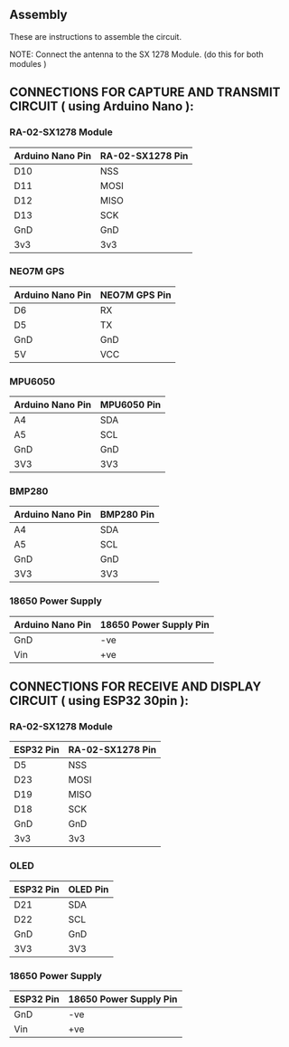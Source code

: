 
## Assembly

These are instructions to assemble the circuit.

NOTE: Connect the antenna to the SX 1278 Module. (do this for both modules )

## CONNECTIONS FOR CAPTURE AND TRANSMIT CIRCUIT ( using Arduino Nano ):

### RA-02-SX1278 Module

| Arduino Nano Pin | RA-02-SX1278 Pin |
| ---------------- | ---------------- |
| D10              | NSS              |
| D11              | MOSI             |
| D12              | MISO             |
| D13              | SCK              |
| GnD              | GnD              |
| 3v3              | 3v3              |

### NEO7M GPS

| Arduino Nano Pin | NEO7M GPS Pin |
| ---------------- | ------------- |
| D6               | RX            |
| D5               | TX            |
| GnD              | GnD           |
| 5V               | VCC           |

### MPU6050

| Arduino Nano Pin | MPU6050 Pin |
| ---------------- | ----------- |
| A4               | SDA         |
| A5               | SCL         |
| GnD              | GnD         |
| 3V3              | 3V3         |

### BMP280

| Arduino Nano Pin | BMP280 Pin |
| ---------------- | ---------- |
| A4               | SDA        |
| A5               | SCL        |
| GnD              | GnD        |
| 3V3              | 3V3        |

### 18650 Power Supply

| Arduino Nano Pin | 18650 Power Supply Pin |
| ---------------- | ---------------------- |
| GnD              | -ve                    |
| Vin              | +ve                    |

## CONNECTIONS FOR RECEIVE AND DISPLAY CIRCUIT ( using ESP32 30pin ):

### RA-02-SX1278 Module

| ESP32 Pin | RA-02-SX1278 Pin |
| --------- | ---------------- |
| D5        | NSS              |
| D23       | MOSI             |
| D19       | MISO             |
| D18       | SCK              |
| GnD       | GnD              |
| 3v3       | 3v3              |

### OLED

| ESP32 Pin | OLED Pin |
| --------- | -------- |
| D21       | SDA      |
| D22       | SCL      |
| GnD       | GnD      |
| 3V3       | 3V3      |

### 18650 Power Supply

| ESP32 Pin | 18650 Power Supply Pin |
| --------- | ---------------------- |
| GnD       | -ve                    |
| Vin       | +ve                    |
